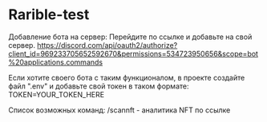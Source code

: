 # Rarible-test
Добавление бота на сервер:
Перейдите по ссылке и добавьте на свой сервер.
https://discord.com/api/oauth2/authorize?client_id=969233705652592670&permissions=534723950656&scope=bot%20applications.commands

Если хотите своего бота с таким функционалом, в проекте создайте файл ".env" и добавьте свой токен в таком формате:
TOKEN=YOUR_TOKEN_HERE

Список возможных команд:
/scannft - аналитика NFT по ссылке 
